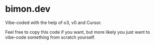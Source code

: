 # bimon.dev

Vibe-coded with the help of o3, v0 and Cursor.

Feel free to copy this code if you want, but more likely you just want to vibe-code something from scratch yourself.

